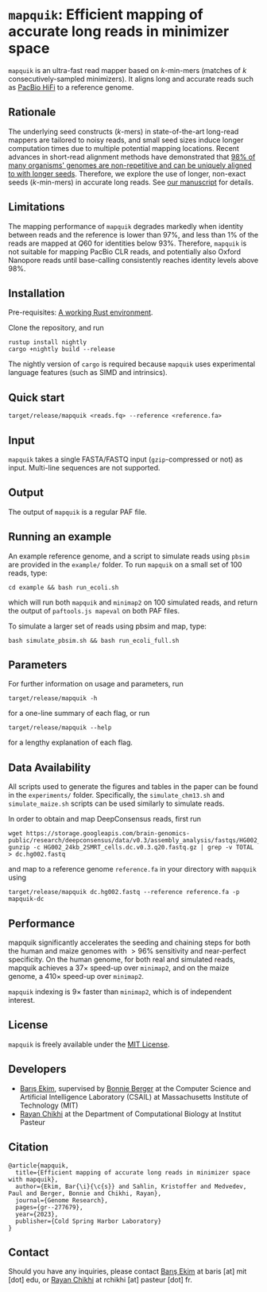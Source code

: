
`mapquik`: Efficient mapping of accurate long reads in minimizer space
=========

`mapquik` is an ultra-fast read mapper based on $k$-min-mers (matches of $k$ consecutively-sampled minimizers). It aligns long and accurate reads such as [PacBio HiFi](https://www.pacb.com/smrt-science/smrt-sequencing/hifi-reads-for-highly-accurate-long-read-sequencing/) to a reference genome.

## Rationale

The underlying seed constructs ($k$-mers) in state-of-the-art long-read mappers are tailored to noisy reads, and small seed sizes induce longer computation times due to multiple potential mapping locations. Recent advances in short-read alignment methods have demonstrated that [98\% of many organisms' genomes are non-repetitive and can be uniquely aligned to with longer seeds](https://peerj.com/articles/9338/). Therefore, we explore the use of longer, non-exact seeds ($k$-min-mers) in accurate long reads. See [our manuscript](https://genome.cshlp.org/content/early/2023/06/29/gr.277679.123) for details.

## Limitations
The mapping performance of `mapquik` degrades markedly when identity between reads and the reference is lower than $97$\%, and less than $1$\% of the reads are mapped at $Q60$ for identities below $93$\%. Therefore, `mapquik` is not suitable for mapping PacBio CLR reads, and potentially also Oxford Nanopore reads until base-calling consistently reaches identity levels above $98$\%. 


## Installation

Pre-requisites: [A working Rust environment](https://rustup.rs/).

Clone the repository, and run 

```
rustup install nightly
cargo +nightly build --release
```

The nightly version of `cargo` is required because `mapquik` uses experimental language features (such as SIMD and intrinsics).

## Quick start

`target/release/mapquik <reads.fq> --reference <reference.fa>`

## Input

`mapquik` takes a single FASTA/FASTQ input (`gzip`-compressed or not) as input. Multi-line sequences are not supported. 

## Output

The output of `mapquik` is a regular PAF file.

## Running an example

An example reference genome, and a script to simulate reads using `pbsim` are provided in the `example/` folder. To run `mapquik` on a small set of 100 reads, type:

`cd example && bash run_ecoli.sh`

which will run both `mapquik` and `minimap2` on 100 simulated reads, and return the output of `paftools.js mapeval` on both PAF files.

To simulate a larger set of reads using pbsim and map, type:

`bash simulate_pbsim.sh && bash run_ecoli_full.sh`

## Parameters

For further information on usage and parameters, run

`target/release/mapquik -h`

for a one-line summary of each flag, or run

`target/release/mapquik --help`

for a lengthy explanation of each flag.

## Data Availability

All scripts used to generate the figures and tables in the paper can be found in the `experiments/` folder. Specifically, the `simulate_chm13.sh` and `simulate_maize.sh` scripts can be used similarly to simulate reads. 

In order to obtain and map DeepConsensus reads, first run

```
wget https://storage.googleapis.com/brain-genomics-public/research/deepconsensus/data/v0.3/assembly_analysis/fastqs/HG002_24kb_2SMRT_cells.dc.v0.3.q20.fastq.gz
gunzip -c HG002_24kb_2SMRT_cells.dc.v0.3.q20.fastq.gz | grep -v TOTAL > dc.hg002.fastq
```

and map to a reference genome `reference.fa` in your directory with `mapquik` using

`target/release/mapquik dc.hg002.fastq --reference reference.fa -p mapquik-dc`

## Performance

mapquik significantly accelerates the seeding and chaining steps for both the human and maize genomes with $>96$\% sensitivity and near-perfect specificity. On the human genome, for both real and simulated reads, mapquik achieves a $37\times$ speed-up over `minimap2`, and on the maize genome, a $410\times$ speed-up over `minimap2`. 

`mapquik` indexing is $9\times$ faster than `minimap2`, which is of independent interest.

## License

`mapquik` is freely available under the [MIT License](https://opensource.org/licenses/MIT).

## Developers

* [Barış Ekim](http://people.csail.mit.edu/ekim/), supervised by [Bonnie Berger](http://people.csail.mit.edu/bab/) at the Computer Science and Artificial Intelligence Laboratory (CSAIL) at Massachusetts Institute of Technology (MIT)
* [Rayan Chikhi](http://rayan.chikhi.name) at the Department of Computational Biology at Institut Pasteur


## Citation

```
@article{mapquik,
  title={Efficient mapping of accurate long reads in minimizer space with mapquik},
  author={Ekim, Bar{\i}{\c{s}} and Sahlin, Kristoffer and Medvedev, Paul and Berger, Bonnie and Chikhi, Rayan},
  journal={Genome Research},
  pages={gr--277679},
  year={2023},
  publisher={Cold Spring Harbor Laboratory}
}
```

## Contact

Should you have any inquiries, please contact [Barış Ekim](http://people.csail.mit.edu/ekim/) at baris [at] mit [dot] edu, or [Rayan Chikhi](http://rayan.chikhi.name) at rchikhi [at] pasteur [dot] fr.
